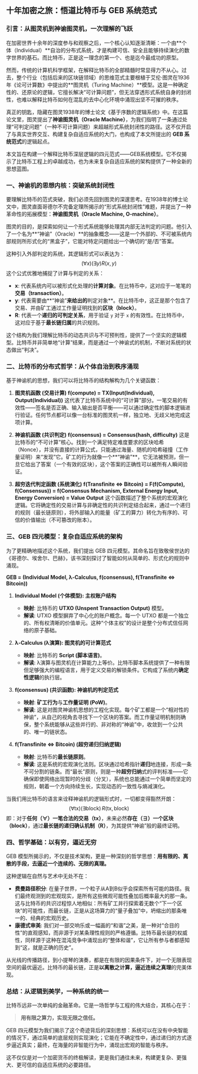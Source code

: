 ## 十年加密之旅：悟道比特币与 GEB 系统范式

### 引言：从图灵机到神谕图灵机，一次理解的飞跃

在加密世界十余年的深度参与和观察之后，一个核心认知逐渐清晰：一个由**个体（Individual）**自治的分布式系统，才是构建可信、安全且能够持续演化的数字世界的基石。而比特币，正是这一理念的第一个、也是迄今最成功的原型。

然而，传统的计算机科学框架，在解释比特币的全部精髓时常显得力不从心。过去，整个行业（包括后来的区块链领域）的思维范式主要根植于艾伦·图灵在1936年《论可计算数》中提出的**图灵机（Turing Machine）**模型。这是一种确定性的、还原论的逻辑，它擅长解决“可计算问题”，但无法穿透形式系统自身的封闭性，也难以解释比特币如何在混乱的去中心化环境中涌现出坚不可摧的秩序。

真正的钥匙，隐藏在图灵1938年的博士论文《基于序数的逻辑系统》中。在这篇论文里，图灵提出了**神谕图灵机（Oracle Machine）**，为我们指明了一条通过处理“可判定问题”（一种不可计算问题）来超越形式系统封闭性的路径。这不仅开启了与真实世界交互、构建复杂自适应系统的大门，也构成了本文所提出的 **GEB 系统范式**的逻辑起点。

本文旨在构建一个解释比特币深层逻辑的四元范式——GEB系统模型。它不仅揭示了比特币工程上的卓越成功，也为未来复杂自适应系统的架构提供了一种全新的思想蓝图。

### 一、神谕机的思想内核：突破系统封闭性

要理解比特币的范式突破，我们必须先回到图灵的深邃思考。在1938年的博士论文中，图灵直面哥德尔不完备定理所揭示的“形式系统封闭性”难题，并提出了一种革命性的拓展模型：**神谕图灵机（Oracle Machine, O-machine）**。

图灵的目的，是探索如何让一个形式系统能够处理其内部无法判定的问题。他引入了一个名为**“神谕”（Oracle）**的抽象概念——这是一个外部的、不可被系统内部规则所形式化的“黑盒子”，它能对特定问题给出一个确切的“是/否”答案。

这种引入外部判定的系统，其逻辑形式可以表达为：
$$(\forall x)(\exists y) R(x,y)$$
这个公式优雅地捕捉了计算与判定的关系：

* **x**: 代表系统内可以被形式化处理的**计算对象**。在比特币中，这对应于一笔笔的**交易（transaction）**。
* **y**: 代表需要由**“神谕”**来给出的**判定对象**。在比特币中，这正是那个包含了交易、并由矿工通过工作量证明找到的**区块（block）**。
* **R**: 代表一个**递归的可判定关系**，用于验证 `y` 对于 `x` 的有效性。在比特币中，这对应于基于**最长链归属**的共识规则。

这个结构为我们理解比特币的动态共识与不可预判性，提供了一个坚实的逻辑模型。比特币并非简单地“计算”结果，而是通过一个神谕式的机制，不断对系统的状态做出“判决”。

### 二、比特币的分布式哲学：从个体自治到秩序涌现

基于神谕机的思想，我们可以将比特币的结构解构为几个关键函数：

1.  **图灵机函数 (交易计算)**
    **f(compute) = TX(Input(Individual), Output(Individual))**
    这代表了比特币系统中的“可计算”部分。一笔交易的有效性——签名是否正确、输入输出是否平衡——可以通过确定性的脚本逻辑进行验证。任何节点都可以像一台标准的图灵机一样，独立地、无歧义地完成这项计算。

2.  **神谕机函数 (共识判定)**
    **f(consensus) = Consensus(hash, difficulty)**
    这是比特币的“不可计算”核心。找到一个满足特定难度要求的区块哈希（Nonce），并没有直接的计算公式，只能通过海量、随机的哈希碰撞（工作量证明）来“发现”它。矿工的行为就像一个**“神谕”**，它无法被预测，但一旦它给出了答案（一个有效的区块），这个答案的正确性可以被所有人瞬间验证。

3.  **超穷迭代判定函数 (系统演化)**
    **f(Transfinite <=> Bitcoin) = F(f(Compute), f(Consensus))
    = f(Consensus Mechanism, External Energy Input, Energy Conversion) = Value Output**
    这个函数描述了整个系统的宏观演化逻辑。它将确定性的交易计算与非确定性的共识判定结合起来，通过一个递归的规则（最长链原则），将外部输入的能量（矿工的算力）转化为有序的、可信的价值输出（不可篡改的账本）。

### 三、GEB 四元模型：复杂自适应系统的架构

为了更精确地描述这个系统，我们提出 GEB 四元模型。其命名旨在致敬侯世达的《哥德尔、埃舍尔、巴赫》，该书深刻探讨了智能如何从简单的、形式化的规则中涌现。

**GEB = (Individual Model, λ-Calculus, f(consensus), f(Transfinite ⇔ Bitcoin))**

1.  **Individual Model (个体模型): 主权账户结构**
    * **映射**: 比特币的 **UTXO (Unspent Transaction Output)** 模型。
    * **解读**: UTXO 模型摒弃了中心化的账户概念。每一个 UTXO 都是一个独立的、所有权清晰的价值单元。这种“个体主权”的设计是整个分布式信任网络的原子基础。

2.  **λ-Calculus (λ演算): 图灵机的可计算范式**
    * **映射**: 比特币的 **Script (脚本语言)**。
    * **解读**: λ演算与图灵机在计算能力上等价。比特币脚本系统提供了一种有限但足够强大的编程语言，用于定义交易的解锁条件。它构成了系统内**确定性逻辑**的执行层。

3.  **f(consensus) (共识函数): 神谕机的判定范式**
    * **映射**: **矿工行为**与**工作量证明 (PoW)**。
    * **解读**: 这是对图灵神谕机思想的工程化实现。每个矿工都是一个“相对性的神谕”，从自己的视角去寻找下一个区块的答案。而工作量证明机制则确保，整个系统能够从这些并行的、非对称的“神谕”中，收敛到一个公共的、唯一的链状态。

4.  **f(Transfinite ⇔ Bitcoin) (超穷递归归纳逻辑)**
    * **映射**: 比特币的**最长链原则**。
    * **解读**: 这是系统的宏观演化法则。区块通过哈希指针**递归**地连接，形成一条不可分割的链条。而“最长”原则，则是一种**超穷归纳**式的评判标准——它确保即使网络出现暂时的分歧（分叉），系统也总能通过一个简单而坚定的规则，朝着一个方向持续生长，实现动态的一致性与熵减演化。

当我们用比特币的语言来诠释神谕机的逻辑形式时，一切都变得豁然开朗：
$$(\forall \text{tx})(\exists \text{block})\, R(\text{tx}, \text{block})$$
即：对于**任何（∀）**一笔合法的**交易（tx）**，未来必然**存在（∃）**一个**区块（block）**，通过**最长链的递归确认机制（R）**，为其提供“神谕”般的最终证明。

### 四、哲学基础：以有穷，逼近无穷

GEB 模型所揭示的，不仅是技术架构，更是一种深刻的哲学思想：**用有限的、离散的手段，去逼近一个连续的、无限的真理。**

这种逻辑在自然与艺术中无处不在：

* **费曼路径积分**: 在量子世界，一个粒子从A到B似乎会探索所有可能的路径。我们最终观测到的宏观现实，是所有这些微观可能性叠加后概率最大的那一条。这与比特币的共识过程惊人地相似：所有矿工并行探索着无数个“下一个区块”的可能性，而最长链，正是从这场算力的“量子叠加”中，坍缩出的那条唯一的、经典的宏观历史。
* **康德式审美**: 我们对一部交响乐或一幅画的“和谐”之美，是一种对“合目的性”的直观感知，而非源于对某条理性规则的严格遵循。比特币最长链的权威性，同样源于这种在混沌竞争中涌现出的“整体和谐”，它让所有参与者都感知到“这，就是正确的历史”。

从光线的传播路径，到小提琴的演奏，都是在有限的因果条件下，对一个无限表现空间的最优逼近。比特币的最长链，正是**以离散之计算，逼近连续之真理**的完美体现。

### 总结：从逻辑到美学，一种系统的统一

比特币远非一次单纯的金融革命。它是一场哲学与工程的伟大结合，其核心在于：

> **用有限之算力，实现无限之信任。**

GEB 四元模型为我们揭示了这个奇迹背后的深刻思想：系统可以在没有中央智能的情况下，通过简单的底层规则实现演化；它能在不确定性中，通过递归的方式逐步逼近真实；最终，在海量的非智能行为中，涌现出宏观的智能与秩序。

这不仅仅是对一个加密货币的终极解读，更是我们通往未来，构建更复杂、更强大、更可信的自适应系统的必要路径。
